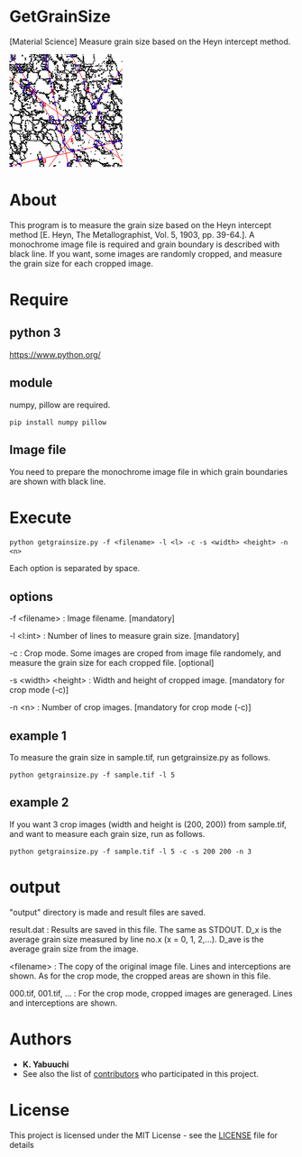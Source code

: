 # GetGrainSize
[Material Science] Measure grain size based on the Heyn intercept method.

![sample](https://github.com/kyphd/GetGrainSize/blob/master/output/000.png)

# About
This program is to measure the grain size based on the Heyn intercept method [E. Heyn, The Metallographist, Vol. 5, 1903, pp. 39-64.]. A monochrome image file is required and grain boundary is described with black line. If you want, some images are randomly cropped, and measure the grain size for each cropped image.

# Require
## python 3

https://www.python.org/

## module
numpy, pillow are required.
```
pip install numpy pillow
```

## Image file

You need to prepare the monochrome image file in which grain boundaries are shown with black line.

# Execute

```
python getgrainsize.py -f <filename> -l <l> -c -s <width> <height> -n <n>
```

Each option is separated by space. 

## options

-f \<filename\> : Image filename. \[mandatory\]

-l \<l:int\> : Number of lines to measure grain size. \[mandatory\]

-c : Crop mode. Some images are croped from image file randomely, and measure the grain size for each cropped file. \[optional\]

-s \<width\> \<height\> : Width and height of cropped image. \[mandatory for crop mode (-c)\]

-n \<n\> : Number of crop images. \[mandatory for crop mode (-c)\]

## example 1

To measure the grain size in sample.tif, run getgrainsize.py as follows.

```
python getgrainsize.py -f sample.tif -l 5
```

## example 2

If you want 3 crop images (width and height is (200, 200)) from sample.tif, and want to measure each grain size, run as follows.

```
python getgrainsize.py -f sample.tif -l 5 -c -s 200 200 -n 3
```

# output

"output" directory is made and result files are saved.

result.dat : Results are saved in this file. The same as STDOUT. D_x is the average grain size measured by line no.x (x = 0, 1, 2,...). D_ave is the average grain size from the image.

\<filename\> : The copy of the original image file. Lines and interceptions are shown. As for the crop mode, the cropped areas are shown in this file.

000.tif, 001.tif, ... : For the crop mode, cropped images are generaged. Lines and interceptions are shown.


# Authors

* **K. Yabuuchi** 
* See also the list of [contributors](https://github.com/kyphd/GetGrainSize/contributors) who participated in this project.

# License

This project is licensed under the MIT License - see the [LICENSE](LICENSE) file for details